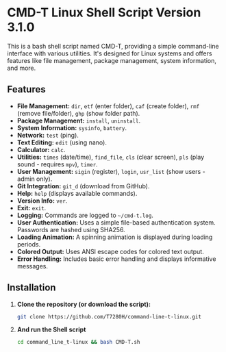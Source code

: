 # CMD-T Linux Shell Script Version 3.1.0

This is a bash shell script named CMD-T, providing a simple command-line interface with various utilities.  It's designed for Linux systems and offers features like file management, package management, system information, and more.

## Features

* **File Management:** `dir`, `etf` (enter folder), `caf` (create folder), `rmf` (remove file/folder), `ghp` (show folder path).
* **Package Management:** `install`, `uninstall`.
* **System Information:** `sysinfo`, `battery`.
* **Network:** `test` (ping).
* **Text Editing:** `edit` (using nano).
* **Calculator:** `calc`.
* **Utilities:** `times` (date/time), `find_file`, `cls` (clear screen), `pls` (play sound - requires `mpv`), `timer`.
* **User Management:** `sigin` (register), `login`, `usr_list` (show users - admin only).
* **Git Integration:** `git_d` (download from GitHub).
* **Help:** `help` (displays available commands).
* **Version Info:** `ver`.
* **Exit:** `exit`.
* **Logging:** Commands are logged to `~/cmd-t.log`.
* **User Authentication:**  Uses a simple file-based authentication system. Passwords are hashed using SHA256.
* **Loading Animation:** A spinning animation is displayed during loading periods.
* **Colored Output:** Uses ANSI escape codes for colored text output.
* **Error Handling:** Includes basic error handling and displays informative messages.

## Installation

1.  **Clone the repository (or download the script):**

    ```bash
    git clone https://github.com/T7280H/command-line-t-linux.git

2. **And run the Shell script**
   ```bash
   cd command_line_t-linux && bash CMD-T.sh
